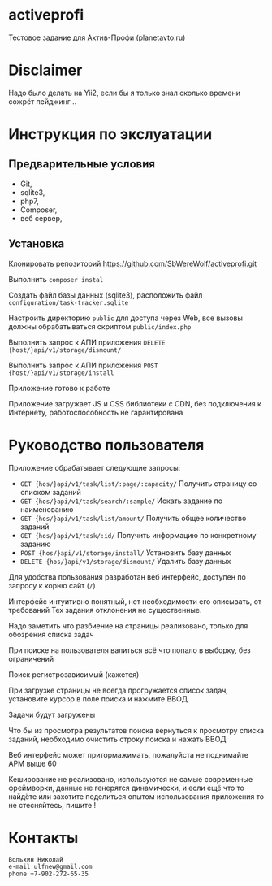 # activeprofi
Тестовое задание для Актив-Профи (planetavto.ru)
# Disclaimer
Надо было делать на Yii2, если бы я только знал сколько времени сожрёт пейджинг ..
# Инструкция по экслуатации
## Предварительные условия
 - Git, 
 - sqlite3, 
 - php7, 
 - Composer,
 - веб сервер,

## Установка
Клонировать репозиторий https://github.com/SbWereWolf/activeprofi.git

Выполнить ``composer instal``

Создать файл базы данных (sqlite3), расположить файл ``configuration/task-tracker.sqlite``

Настроить директорию ``public`` для доступа через Web, все вызовы должны обрабатываться скриптом ``public/index.php``

Выполнить запрос к АПИ приложения ``DELETE {host/}api/v1/storage/dismount/``

Выполнить запрос к АПИ приложения ``POST {host/}api/v1/storage/install``

Приложение готово к работе

Приложение загружает JS и CSS библиотеки с CDN, без подключения к Интернету, работоспособность не гарантирована

# Руководство пользователя
Приложение обрабатывает следующие запросы:
 * ``GET {hos/}api/v1/task/list/:page/:capacity/`` Получить страницу со списком заданий
 * ``GET {hos/}api/v1/task/search/:sample/`` Искать задание по наименованию
 * ``GET {hos/}api/v1/task/list/amount/`` Получить общее количество заданий 
 * ``GET {hos/}api/v1/task/:id/`` Получить информацию по конкретному заданию
 * ``POST {hos/}api/v1/storage/install/`` Установить базу данных
 * ``DELETE {hos/}api/v1/storage/dismount/`` Удалить базу данных

Для удобства пользования разработан веб интерфейс, доступен по запросу к корню сайт (``/``)
 
Интерфейс интуитивно понятный, нет необходимости его описывать, от требований Тех задания отклонения не существенные.

Надо заметить что разбиение на страницы реализовано, только для обозрения списка задач

При поиске на пользователя валиться всё что попало в выборку, без ограничений

Поиск регистрозависимый (кажется)

При загрузке страницы не всегда прогружается список задач, установите курсор в поле поиска и нажмите ВВОД

Задачи будут загружены

Что бы из просмотра результатов поиска вернуться к просмотру списка заданий,
 необходимо очистить строку поиска и нажать ВВОД
 
Веб интерфейс может притормажимать, пожалуйста не поднимайте APM выше 60

Кеширование не реализовано, используются не самые современные фреймворки, данные не генерятся динамически,
 и если ещё что то найдёте или захотите поделиться опытом использования приложения то не стесняйтесь, пишите !
# Контакты
```
Вольхин Николай
e-mail ulfnew@gmail.com
phone +7-902-272-65-35
```  
